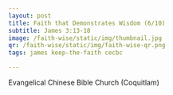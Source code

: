 ```yaml
---
layout: post
title: Faith that Demonstrates Wisdom (6/10)
subtitle: James 3:13-18
image: /faith-wise/static/img/thumbnail.jpg
qr: /faith-wise/static/img/faith-wise-qr.png
tags: james keep-the-faith cecbc

---
```

Evangelical Chinese Bible Church (Coquitlam)
